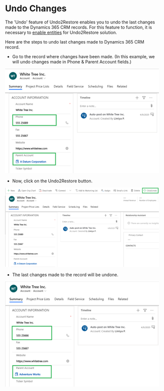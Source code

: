 # Undo Changes

The 'Undo' feature of Undo2Restore enables you to undo the last changes made to the Dynamics 365 CRM records. For this feature to function, it is necessary to [enable entities](https://docs.inogic.com/click2undo/configuration/enable-entities) for Undo2Restore solution.

Here are the steps to undo last changes made to Dynamics 365 CRM record.&#x20;

* Go to the record where changes have been made. (In this example, we will undo changes made in Phone & Parent Account fields.)

![](../../.gitbook/assets/undo3.1.png)



* Now, click on the Undo2Restore button.

![](../../.gitbook/assets/undo3.2.png)



* The last changes made to the record will be undone.

![](../../.gitbook/assets/undo3.3.png)
